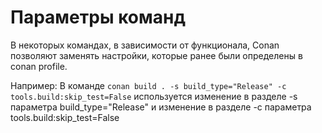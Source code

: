 
# Параметры команд

В некоторых командах, в зависимости от функционала, Conan позволяют заменять настройки, которые ранее были определены в conan profile.

Например:
В команде `conan build . -s build_type="Release" -c tools.build:skip_test=False` используется
изменение в разделе -s параметра build_type="Release" и
изменение в разделе -c параметра tools.build:skip_test=False
